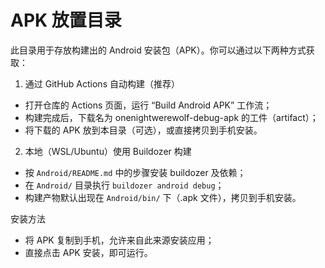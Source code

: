 # APK 放置目录

此目录用于存放构建出的 Android 安装包（APK）。你可以通过以下两种方式获取：

1) 通过 GitHub Actions 自动构建（推荐）
- 打开仓库的 Actions 页面，运行 “Build Android APK” 工作流；
- 构建完成后，下载名为 onenightwerewolf-debug-apk 的工件（artifact）；
- 将下载的 APK 放到本目录（可选），或直接拷贝到手机安装。

2) 本地（WSL/Ubuntu）使用 Buildozer 构建
- 按 `Android/README.md` 中的步骤安装 buildozer 及依赖；
- 在 `Android/` 目录执行 `buildozer android debug`；
- 构建产物默认出现在 `Android/bin/` 下（.apk 文件），拷贝到手机安装。

安装方法
- 将 APK 复制到手机，允许来自此来源安装应用；
- 直接点击 APK 安装，即可运行。
